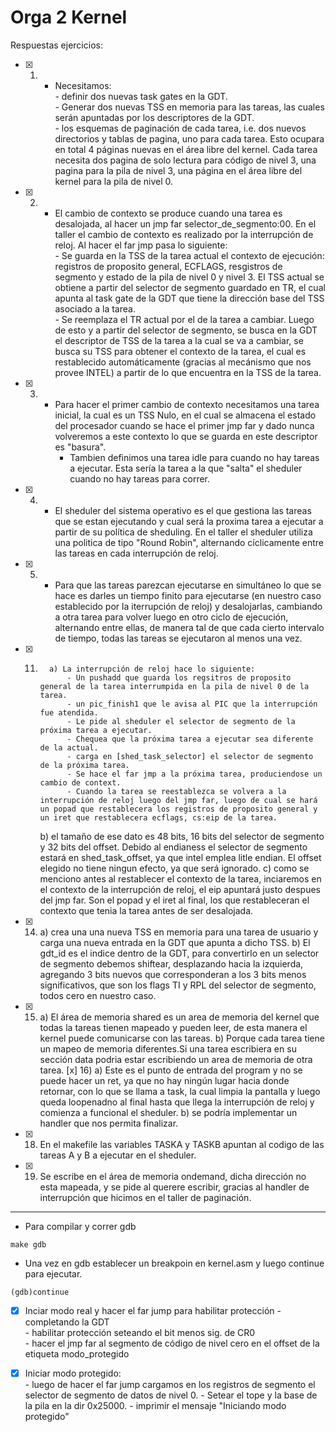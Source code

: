 # Orga 2 Kernel

Respuestas ejercicios:  
- [x]  1) - Necesitamos:   
                   - definir dos nuevas task gates en la GDT.    
                   - Generar dos nuevas TSS en memoria para las tareas, las cuales serán apuntadas por los descriptores de la GDT.  
                   - los esquemas de paginación de cada tarea, i.e. dos nuevos directorios y tablas de pagina, uno para cada tarea. Esto ocupara en total 4 páginas nuevas en el área libre del kernel.
                     Cada tarea necesita dos pagina de solo lectura para código de nivel 3, una pagina para la pila de nivel 3, una página en el área libre del kernel para la pila de nivel 0.
- [x] 2) - El cambio de contexto se produce cuando una tarea es desalojada, al hacer un jmp far selector_de_segmento:00. En el taller el cambio de contexto es realizado por la interrupción de reloj. Al hacer el far jmp pasa lo siguiente:   
                  - Se guarda en la TSS de la tarea actual el contexto de ejecución: registros de proposito general, ECFLAGS, resgistros de segmento y estado de la pila de nivel 0 y nivel 3. El TSS actual se obtiene a partir del selector de segmento guardado en TR, el cual apunta al task gate de la GDT que tiene la dirección base del TSS asociado a la tarea.   
                  - Se reemplaza el TR actual por el de la tarea a cambiar. Luego de esto y a partir del selector de segmento, se busca en la GDT el descriptor de TSS de la tarea a la cual se va a cambiar, se busca su TSS para obtener el contexto de la tarea, el cual es restablecido automáticamente (gracias al mecánismo que nos provee INTEL) a partir de lo que encuentra en la TSS de la tarea. 
- [x] 3)  - Para hacer el primer cambio de contexto necesitamos una tarea inicial, la cual es un TSS Nulo, en el cual se almacena el estado del procesador cuando se hace el primer jmp far y dado nunca volveremos a este contexto lo que se guarda en este descriptor es "basura".  
         - Tambien definimos una tarea idle para cuando no hay tareas a ejecutar. Esta sería la tarea a la que "salta" el sheduler cuando no hay tareas para correr.
- [x] 4) - El sheduler del sistema operativo es el que gestiona las tareas que se estan ejecutando y cual será la proxima tarea a ejecutar a partir de su política de sheduling. En el taller el sheduler utiliza una politica de tipo "Round Robin", alternando cíclicamente entre las tareas en cada interrupción de reloj. 

- [x] 5) - Para que las tareas parezcan ejecutarse en simultáneo lo que se hace es darles un tiempo finito para ejecutarse (en nuestro caso establecido por la iterrupción de reloj) y desalojarlas, cambiando a otra tarea para volver luego en otro ciclo de ejecución, alternando entre ellas, de manera tal de que cada cierto intervalo de tiempo, todas las tareas se ejecutaron al menos una vez.

- [x] 11)    
            a) La interrupción de reloj hace lo siguiente:
                - Un pushadd que guarda los regsitros de proposito general de la tarea interrumpida en la pila de nivel 0 de la tarea. 
                - un pic_finish1 que le avisa al PIC que la interrupción fue atendida. 
                - Le pide al sheduler el selector de segmento de la próxima tarea a ejecutar. 
                - Chequea que la próxima tarea a ejecutar sea diferente de la actual.
                - carga en [shed_task_selector] el selector de segmento de la próxima tarea.
                - Se hace el far jmp a la próxima tarea, produciendose un cambio de context.
                - Cuando la tarea se reestablezca se volvera a la interrupción de reloj luego del jmp far, luego de cual se hará un popad que restablecera los registros de proposito general y un iret que restablecera ecflags, cs:eip de la tarea. 
      b) el tamaño de ese dato es 48 bits, 16 bits del selector de segmento y 32 bits del offset. Debido al endianess el selector de segmento estará en shed_task_offset, ya que intel emplea litle endian. El offset elegido no tiene ningun efecto, ya que será ignorado.
      c) como se menciono antes al restablecer el contexto de la tarea, inciaremos en el contexto de la interrupción de reloj, el eip apuntará justo despues del jmp far. Son el popad y el iret al final, los que restableceran el contexto que tenia la tarea antes de ser desalojada.

 - [x] 14) a) crea una una nueva TSS en memoria para una tarea de usuario y carga una nueva entrada en la GDT que apunta a dicho TSS. 
 b) El gdt_id es el indice dentro de la GDT, para convertirlo en un selector de segmento debemos shiftear, desplazando hacia la izquierda, agregando 3 bits nuevos que corresponderan a los 3 bits menos significativos, que son los flags TI y RPL del selector de segmento, todos cero en nuestro caso.
 - [x] 15) a) El área de memoria shared es un area de memoria del kernel que todas la tareas tienen mapeado y pueden leer, de esta manera el kernel puede comunicarse con las tareas.
      b) Porque cada tarea tiene un mapeo de memoria diferentes.Si una tarea escribiera en su sección data podria estar escribiendo un area de memoria de otra tarea.
 [x] 16) a) Este es el punto de entrada del program y no se puede hacer un ret, ya que no hay ningún lugar hacia donde retornar, con lo que se llama a task, la cual limpia la pantalla y luego queda loopenadno al final hasta que llega la interrupción de reloj y comienza a funcional el sheduler. 
 b) se podría implementar un handler que nos permita finalizar.
- [x] 18) En el makefile las variables TASKA y TASKB apuntan al codigo de las tareas A y B a ejecutar en el sheduler.

- [x] 19) Se escribe en el área de memoria ondemand, dicha dirección no esta mapeada, y se pide al querere escribir, gracias al handler de interrupción que hicimos en el taller de paginación.

 -----------------------------
* Para compilar y correr gdb 
```
make gdb
```
* Una vez en gdb establecer un breakpoin en kernel.asm y luego continue para ejecutar.
```
(gdb)continue
```
- [x] Inciar modo real y hacer el far jump para habilitar protección
      - completando la GDT  
      - habilitar protección seteando el bit menos sig. de CR0  
      - hacer el jmp far al segmento de código de nivel cero en el offset de la etiqueta modo_protegido  
- [x] Iniciar modo protegido:  
      - luego de hacer el far jump cargamos en los registros de segmento el selector de segmento de datos de nivel 0. 
      - Setear el tope y la base de la pila en la dir 0x25000.
      - imprimir el mensaje "Iniciando modo protegido"

